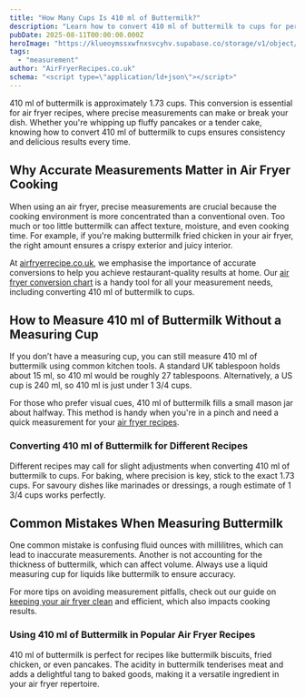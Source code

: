 ```yaml
---
title: "How Many Cups Is 410 ml of Buttermilk?"
description: "Learn how to convert 410 ml of buttermilk to cups for perfect baking results every time. Get precise measurements now!"
pubDate: 2025-08-11T00:00:00.000Z
heroImage: "https://klueoymssxwfnxsvcyhv.supabase.co/storage/v1/object/public/md/how-many-cups-is-410-ml-of-buttermilk-12e732c0.webp"
tags:
  - "measurement"
author: "AirFryerRecipes.co.uk"
schema: "<script type=\"application/ld+json\"></script>"
---
```


<p>410 ml of buttermilk is approximately 1.73 cups. This conversion is essential for air fryer recipes, where precise measurements can make or break your dish. Whether you're whipping up fluffy pancakes or a tender cake, knowing how to convert 410 ml of buttermilk to cups ensures consistency and delicious results every time.</p>

<h2>Why Accurate Measurements Matter in Air Fryer Cooking</h2>
<p>When using an air fryer, precise measurements are crucial because the cooking environment is more concentrated than a conventional oven. Too much or too little buttermilk can affect texture, moisture, and even cooking time. For example, if you're making buttermilk fried chicken in your air fryer, the right amount ensures a crispy exterior and juicy interior.</p>
<p>At <a href=https://www.airfryerrecipe.co.uk/>airfryerrecipe.co.uk</a>, we emphasise the importance of accurate conversions to help you achieve restaurant-quality results at home. Our <a href=https://www.airfryerrecipe.co.uk/air-fryer-conversion-chart>air fryer conversion chart</a> is a handy tool for all your measurement needs, including converting 410 ml of buttermilk to cups.</p>

<h2>How to Measure 410 ml of Buttermilk Without a Measuring Cup</h2>
<p>If you don’t have a measuring cup, you can still measure 410 ml of buttermilk using common kitchen tools. A standard UK tablespoon holds about 15 ml, so 410 ml would be roughly 27 tablespoons. Alternatively, a US cup is 240 ml, so 410 ml is just under 1 3/4 cups.</p>
<p>For those who prefer visual cues, 410 ml of buttermilk fills a small mason jar about halfway. This method is handy when you're in a pinch and need a quick measurement for your <a href=https://www.airfryerrecipe.co.uk/recipes>air fryer recipes</a>.</p>

<h3>Converting 410 ml of Buttermilk for Different Recipes</h3>
<p>Different recipes may call for slight adjustments when converting 410 ml of buttermilk to cups. For baking, where precision is key, stick to the exact 1.73 cups. For savoury dishes like marinades or dressings, a rough estimate of 1 3/4 cups works perfectly.</p>

<h2>Common Mistakes When Measuring Buttermilk</h2>
<p>One common mistake is confusing fluid ounces with millilitres, which can lead to inaccurate measurements. Another is not accounting for the thickness of buttermilk, which can affect volume. Always use a liquid measuring cup for liquids like buttermilk to ensure accuracy.</p>
<p>For more tips on avoiding measurement pitfalls, check out our guide on <a href=https://www.airfryerrecipe.co.uk/air-fryer-cleaner>keeping your air fryer clean</a> and efficient, which also impacts cooking results.</p>

<h3>Using 410 ml of Buttermilk in Popular Air Fryer Recipes</h3>
<p>410 ml of buttermilk is perfect for recipes like buttermilk biscuits, fried chicken, or even pancakes. The acidity in buttermilk tenderises meat and adds a delightful tang to baked goods, making it a versatile ingredient in your air fryer repertoire.</p>
